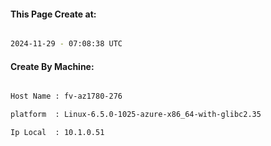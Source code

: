 
   
#### This Page Create at:

```bash

2024-11-29 - 07:08:38 UTC

```

#### Create By Machine:

```bash

Host Name : fv-az1780-276

platform  : Linux-6.5.0-1025-azure-x86_64-with-glibc2.35

Ip Local  : 10.1.0.51

```

